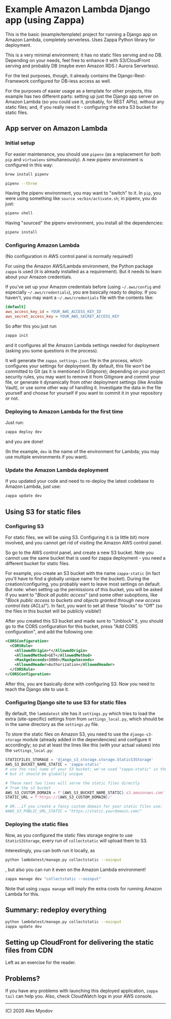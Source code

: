 # Example Amazon Lambda Django app (using Zappa)

This is the basic (example/template) project for running a Django app on
Amazon Lambda, completely serverless. Uses Zappa Python library for
deployment.

This is a very minimal environment; it has no static files serving and no DB.
Depending on your needs, feel free to enhance it with S3/CloudFront serving
and probably DB (maybe even Amazon RDS / Aurora Serverless).

For the test purposes, though, it already contains the Django-Rest-Framework
configured for DB-less access as well.

For the purposes of easier usage as a template for other projects, this
example has two different parts: setting up just the Django app server on
Amazon Lambda (so you could use it, probably, for REST APIs), without any static files;
and, if you really need it - configuring the extra S3 bucket for static files.

## App server on Amazon Lambda

### Initial setup

For easier maintenance, you should use `pipenv` (as a replacement for both
`pip` and `virtualenv` simultaneously). A new pipenv environment is
configured in this way:

~~~sh
brew install pipenv

pipenv --three
~~~

Having the pipenv environment, you may want to "switch" to it. In `pip`,
you were using something like `source ve/bin/activate.sh`; in pipenv, you do
just:

~~~sh
pipenv shell
~~~

Having "sourced" the pipenv environment, you install all the dependencies:

~~~sh
pipenv install
~~~

### Configuring Amazon Lambda

(No configuration in AWS control panel is normally required!)

For using the Amazon AWS/Lambda environment, the Python package `zappa` is
used (it is already installed as a requirement).
But it needs to learn about your Amazon credentials.

If you've set up your Amazon credentials before (using `~/.aws/config` and
especially `~/.aws/credentials`), you are basically ready to deploy. If you
haven't, you may want a `~/.aws/credentials` file with the contents like:

~~~ini
[default]
aws_access_key_id = YOUR_AWS_ACCESS_KEY_ID
aws_secret_access_key = YOUR_AWS_SECRET_ACCESS_KEY
~~~

So after this you just run

~~~sh
zappa init
~~~

and it configures all the Amazon Lambda settings needed for deployment
(asking you some questions in the process).

It will generate the `zappa_settings.json` file in the process, which
configures your settings for deployment. By default, this file won't be
committed to Git (as it is mentioned in Gitignore); depending on your
project security rules, you may want to remove it from Gitignore and commit
your file, or generate it dynamically from other deployment settings (like
Ansible Vault), or use some other way of handling it. Investigate the data
in the file yourself and choose for yourself if you want to commit it in
your repository or not.

### Deploying to Amazon Lambda for the first time

Just run:

~~~sh
zappa deploy dev
~~~

and you are done!

(In the example, `dev` is the name of the environment for Lambda; you may
use multiple environments if you want).

### Update the Amazon Lambda deployment

If you updated your code and need to re-deploy the latest codebase to Amazon
Lambda, just use:

~~~sh
zappa update dev
~~~


## Using S3 for static files

### Configuring S3

For static files, we will be using S3. Configuring it is (a little bit) more
involved, and you cannot get rid of visiting the Amazon AWS control panel.

So go to the AWS control panel, and create a new S3 bucket. Note you cannot
use the same bucket that is used for zappa deployment - you need a different
bucket for static files.

For example, you create an S3 bucket with the name `zappa-static` (in fact
you'll have to find a globally unique name for the bucket). During
the creation/configuring, you probably want to leave most settings on
default. But note: when setting up the permissions of this bucket, you will
be asked if you want to "_Block all public access_" (and some other
suboptions, like "_Block public access to buckets and objects granted through new access control lists
(ACLs)_"). In fact, you want to set all these "blocks" to "Off" (so the
files in this bucket will be publicly visible!)

After you created this S3 bucket and made sure to "Unblock" it, you should go
to the CORS configuration for this bucket, press "Add CORS configuration",
and add the following one:

~~~xml
<CORSConfiguration>
  <CORSRule>
    <AllowedOrigin>*</AllowedOrigin>
    <AllowedMethod>GET</AllowedMethod>
    <MaxAgeSeconds>3000</MaxAgeSeconds>
    <AllowedHeader>Authorization</AllowedHeader>
  </CORSRule>
</CORSConfiguration>
~~~

After this, you are basically done with configuring S3. Now you need to
teach the Django site to use it.

### Configuring Django site to use S3 for static files

By default, the `lambdatest` site has it `settings.py` which tries to load
the extra (site-specific) settings from from `settings_local.py`, which
should be in the same directory as the `settings.py` file.

To store the static files on Amazon S3, you need to use the `django-s3-storage`
module (already added in the dependencies) and configure it accordingly; so
put at least the lines like this (with your actual values) into the
`settings_local.py`:

~~~python
STATICFILES_STORAGE = 'django_s3_storage.storage.StaticS3Storage'
AWS_S3_BUCKET_NAME_STATIC = 'zappa-static'
# use the real name of your S3 bucket; we've used "zappa-static" in the example
# but it should be globally unique

# These next two lines will serve the static files directly
# from the s3 bucket
AWS_S3_CUSTOM_DOMAIN = f'{AWS_S3_BUCKET_NAME_STATIC}.s3.amazonaws.com'
STATIC_URL = f'https://{AWS_S3_CUSTOM_DOMAIN}/'

# OR...if you create a fancy custom domain for your static files use:
#AWS_S3_PUBLIC_URL_STATIC = "https://static.yourdomain.com/"
~~~

### Deploying the static files

Now, as you configured the static files storage engine to use
`StaticS3Storage`, every run of `collectstatic` will upload them to S3.

Interestingly, you can both run it locally, as

~~~sh
python lambdatest/manage.py collectstatic --noinput
~~~

, but also you can run it even on the Amazon Lambda environment!

~~~sh
zappa manage dev "collectstatic --noinput"
~~~

Note that using `zappa manage` will imply the extra costs for running Amazon
Lambda for this.

## Summary: redeploy everything

~~~sh
python lambdatest/manage.py collectstatic --noinput
zappa update dev
~~~


## Setting up CloudFront for delivering the static files from CDN

Left as an exercise for the reader.


## Problems?

If you have any problems with launching this deployed application,
`zappa tail` can help you. Also, check CloudWatch logs in your AWS console.


---

(C) 2020 Alex Myodov